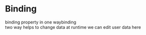 # Binding
binding property in one waybinding  
two way helps to change data at runtime
we can edit user data here
